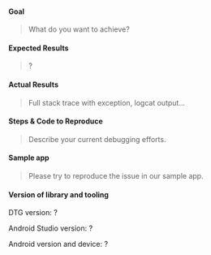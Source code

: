 <!---

**Questions**: If you have questions about how to use this library, write "QUESTION:" in front of the issue summary.

**Feature Request**: Please fill the "Goal" and "Expected Results" sections.

**Bugs**: Please fill all of the sections below. If you can think of other details.

-->

#### Goal

> What do you want to achieve?

#### Expected Results

> ?

#### Actual Results

>  Full stack trace with exception, logcat output...

#### Steps & Code to Reproduce

> Describe your current debugging efforts.

#### Sample app

> Please try to reproduce the issue in our sample app.

#### Version of library and tooling

DTG version: ?

Android Studio version: ?

Android version and device: ?
